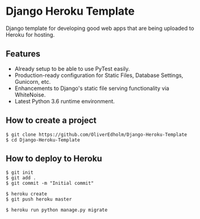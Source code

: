 # Django Heroku Template
Django template for developing good web apps that are being uploaded to Heroku for hosting.

## Features

- Already setup to be able to use PyTest easily.
- Production-ready configuration for Static Files, Database Settings, Gunicorn, etc.
- Enhancements to Django's static file serving functionality via WhiteNoise.
- Latest Python 3.6 runtime environment.

## How to create a project

    $ git clone https://github.com/OliverEdholm/Django-Heroku-Template
    $ cd Django-Heroku-Template

## How to deploy to Heroku

    $ git init
    $ git add .
    $ git commit -m "Initial commit"

    $ heroku create
    $ git push heroku master

    $ heroku run python manage.py migrate
